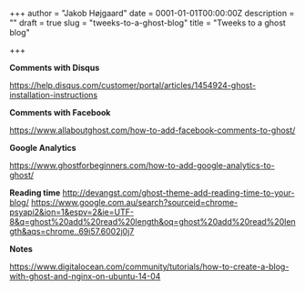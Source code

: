 +++
author = "Jakob Højgaard"
date = 0001-01-01T00:00:00Z
description = ""
draft = true
slug = "tweeks-to-a-ghost-blog"
title = "Tweeks to a ghost blog"

+++



**Comments with Disqus**

https://help.disqus.com/customer/portal/articles/1454924-ghost-installation-instructions

**Comments with Facebook**

https://www.allaboutghost.com/how-to-add-facebook-comments-to-ghost/

**Google Analytics**

https://www.ghostforbeginners.com/how-to-add-google-analytics-to-ghost/

**Reading time**
http://devangst.com/ghost-theme-add-reading-time-to-your-blog/
https://www.google.com.au/search?sourceid=chrome-psyapi2&ion=1&espv=2&ie=UTF-8&q=ghost%20add%20read%20length&oq=ghost%20add%20read%20length&aqs=chrome..69i57.6002j0j7

**Notes**

https://www.digitalocean.com/community/tutorials/how-to-create-a-blog-with-ghost-and-nginx-on-ubuntu-14-04